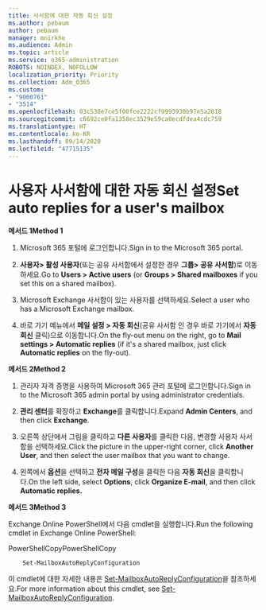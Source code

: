 ```yaml
---
title: 사서함에 대한 자동 회신 설정
ms.author: pebaum
author: pebaum
manager: mnirkhe
ms.audience: Admin
ms.topic: article
ms.service: o365-administration
ROBOTS: NOINDEX, NOFOLLOW
localization_priority: Priority
ms.collection: Adm_O365
ms.custom:
- "9000761"
- "3514"
ms.openlocfilehash: 03c530e7ce5f00fce2222cf9993930b97e5a2818
ms.sourcegitcommit: c6692ce0fa1358ec3529e59ca0ecdfdea4cdc759
ms.translationtype: HT
ms.contentlocale: ko-KR
ms.lasthandoff: 09/14/2020
ms.locfileid: "47715135"
---
```

# <a name="set-auto-replies-for-a-users-mailbox"></a><span data-ttu-id="dc7c4-102">사용자 사서함에 대한 자동 회신 설정</span><span class="sxs-lookup"><span data-stu-id="dc7c4-102">Set auto replies for a user's mailbox</span></span>

<span data-ttu-id="dc7c4-103">**메서드 1**</span><span class="sxs-lookup"><span data-stu-id="dc7c4-103">**Method 1**</span></span>

1. <span data-ttu-id="dc7c4-104">Microsoft 365 포털에 로그인합니다.</span><span class="sxs-lookup"><span data-stu-id="dc7c4-104">Sign in to the Microsoft 365 portal.</span></span>

2. <span data-ttu-id="dc7c4-105">**사용자> 활성 사용자**(또는 공유 사서함에서 설정한 경우 **그룹> 공유 사서함**)로 이동하세요.</span><span class="sxs-lookup"><span data-stu-id="dc7c4-105">Go to **Users > Active users** (or **Groups > Shared mailboxes** if you set this on a shared mailbox).</span></span>

3. <span data-ttu-id="dc7c4-106">Microsoft Exchange 사서함이 있는 사용자를 선택하세요.</span><span class="sxs-lookup"><span data-stu-id="dc7c4-106">Select a user who has a Microsoft Exchange mailbox.</span></span>

4. <span data-ttu-id="dc7c4-107">바로 가기 메뉴에서 **메일 설정 > 자동 회신**(공유 사서함 인 경우 바로 가기에서 **자동 회신** 클릭)으로 이동합니다.</span><span class="sxs-lookup"><span data-stu-id="dc7c4-107">On the fly-out menu on the right, go to **Mail settings > Automatic replies** (if it's a shared mailbox, just click **Automatic replies** on the fly-out).</span></span>

<span data-ttu-id="dc7c4-108">**메서드 2**</span><span class="sxs-lookup"><span data-stu-id="dc7c4-108">**Method 2**</span></span>

1. <span data-ttu-id="dc7c4-109">관리자 자격 증명을 사용하여 Microsoft 365 관리 포털에 로그인합니다.</span><span class="sxs-lookup"><span data-stu-id="dc7c4-109">Sign in to the Microsoft 365 admin portal by using administrator credentials.</span></span>

2. <span data-ttu-id="dc7c4-110">**관리 센터**를 확장하고 **Exchange**를 클릭합니다.</span><span class="sxs-lookup"><span data-stu-id="dc7c4-110">Expand **Admin Centers**, and then click **Exchange**.</span></span>

3. <span data-ttu-id="dc7c4-111">오른쪽 상단에서 그림을 클릭하고 **다른 사용자**를 클릭한 다음, 변경할 사용자 사서함을 선택하세요.</span><span class="sxs-lookup"><span data-stu-id="dc7c4-111">Click the picture in the upper-right corner, click **Another User**, and then select the user mailbox that you want to change.</span></span>

4. <span data-ttu-id="dc7c4-112">왼쪽에서 **옵션**을 선택하고 **전자 메일 구성**을 클릭한 다음 **자동 회신**을 클릭합니다.</span><span class="sxs-lookup"><span data-stu-id="dc7c4-112">On the left side, select **Options**, click **Organize E-mail**, and then click **Automatic replies.**</span></span>

<span data-ttu-id="dc7c4-113">**메서드 3**</span><span class="sxs-lookup"><span data-stu-id="dc7c4-113">**Method 3**</span></span>

<span data-ttu-id="dc7c4-114">Exchange Online PowerShell에서 다음 cmdlet을 실행합니다.</span><span class="sxs-lookup"><span data-stu-id="dc7c4-114">Run the following cmdlet in Exchange Online PowerShell:</span></span>

<span data-ttu-id="dc7c4-115">PowerShellCopy</span><span class="sxs-lookup"><span data-stu-id="dc7c4-115">PowerShellCopy</span></span>

```
    Set-MailboxAutoReplyConfiguration
```

<span data-ttu-id="dc7c4-116">이 cmdlet에 대한 자세한 내용은 [Set-MailboxAutoReplyConfiguration](https://docs.microsoft.com/powershell/module/exchange/mailboxes/set-mailboxautoreplyconfiguration)을 참조하세요.</span><span class="sxs-lookup"><span data-stu-id="dc7c4-116">For more information about this cmdlet, see [Set-MailboxAutoReplyConfiguration](https://docs.microsoft.com/powershell/module/exchange/mailboxes/set-mailboxautoreplyconfiguration).</span></span>
